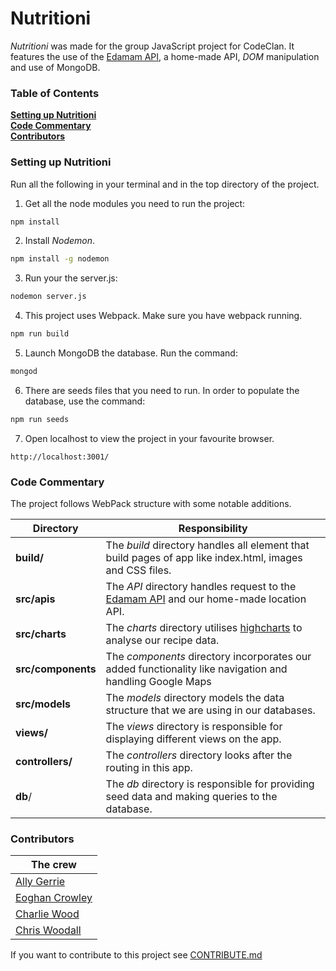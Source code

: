 # Nutritioni

*Nutritioni* was made for the group JavaScript project for CodeClan. It features the use of the [Edamam API](https://developer.edamam.com/), a home-made API, *DOM* manipulation and use of MongoDB.


### Table of Contents
**[Setting up Nutritioni](#setting-up-nutritioni)**<br>
**[Code Commentary](#code-commentary)**<br>
**[Contributors](#contributors)**<br>


### Setting up Nutritioni

Run all the following in your terminal and in the top directory of the project.

1. Get all the node modules you need to run the project:
```bash
npm install
```

2. Install *Nodemon*.
```bash
npm install -g nodemon
```

3. Run your the server.js:
```bash
nodemon server.js
```

4. This project uses Webpack. Make sure you have webpack running.
```bash
npm run build
```

5. Launch MongoDB the database. Run the command:
```bash
mongod
```

6. There are seeds files that you need to run. In order to populate the database, use the command:
```bash
npm run seeds
```

7. Open localhost to view the project in your favourite browser.
```
http://localhost:3001/
```

### Code Commentary

The project follows WebPack structure with some notable additions.

| Directory           |  Responsibility               |
|-------------------- |------------------------------ |
|  **build/**         |   The *build* directory handles all element that build pages of app like index.html, images and CSS files.   |
|  **src/apis**       |  The *API* directory handles request to the [Edamam API](https://developer.edamam.com/) and our home-made location API.                             |
|  **src/charts**     |  The *charts* directory utilises  [highcharts](https://www.highcharts.com/demo/) to analyse our recipe data. |
|  **src/components** |  The *components* directory incorporates our added functionality like navigation and handling Google Maps|
|  **src/models**     |  The *models* directory models the data structure that we are using in our databases.                        |
|   **views/**        |  The *views* directory is responsible for displaying different views on the app.                           |
|  **controllers/**   |  The *controllers* directory looks after the routing in this app.                                             |
|  **db**/            |  The *db* directory is responsible for providing seed data and making queries to the database.              |



### Contributors

| The crew  |
|-------------------------------------------------------|
|  [Ally Gerrie](https://github.com/AllySco)            |
|  [Eoghan Crowley](https://github.com/eoghanscrowley) |
|  [Charlie Wood](https://github.com/charliemowood)     |
|  [Chris Woodall](https://github.com/ChrisPy-RuBy)    |


If you want to contribute to this project see [CONTRIBUTE.md](https://github.com/eoghanscrowley/Nutritioni/blob/master/CONTRIBUTE.md)
